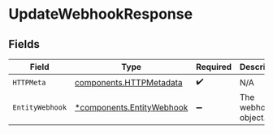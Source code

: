 # UpdateWebhookResponse


## Fields

| Field                                                                 | Type                                                                  | Required                                                              | Description                                                           |
| --------------------------------------------------------------------- | --------------------------------------------------------------------- | --------------------------------------------------------------------- | --------------------------------------------------------------------- |
| `HTTPMeta`                                                            | [components.HTTPMetadata](../../models/components/httpmetadata.md)    | :heavy_check_mark:                                                    | N/A                                                                   |
| `EntityWebhook`                                                       | [*components.EntityWebhook](../../models/components/entitywebhook.md) | :heavy_minus_sign:                                                    | The webhook object.                                                   |